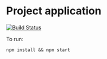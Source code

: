 # Project application

[![Build Status](https://travis-ci.org/blankoslo/floq-projects.svg?branch=develop)](https://travis-ci.org/blankoslo/floq-projects)

To run:

    npm install && npm start
